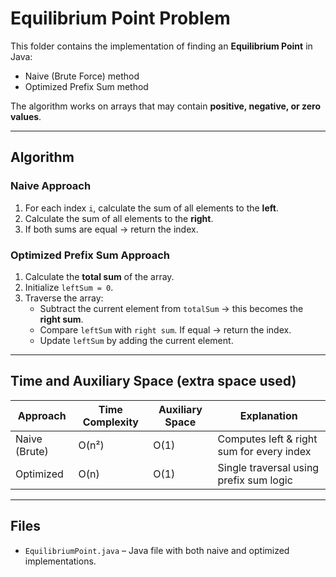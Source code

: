 # Equilibrium Point Problem

This folder contains the implementation of finding an **Equilibrium Point** in Java:  
- Naive (Brute Force) method  
- Optimized Prefix Sum method  

The algorithm works on arrays that may contain **positive, negative, or zero values**.

---

## Algorithm

### Naive Approach
1. For each index `i`, calculate the sum of all elements to the **left**.  
2. Calculate the sum of all elements to the **right**.  
3. If both sums are equal → return the index.  

### Optimized Prefix Sum Approach
1. Calculate the **total sum** of the array.  
2. Initialize `leftSum = 0`.  
3. Traverse the array:  
   - Subtract the current element from `totalSum` → this becomes the **right sum**.  
   - Compare `leftSum` with `right sum`. If equal → return the index.  
   - Update `leftSum` by adding the current element.  

---

## Time and Auxiliary Space (extra space used)

| Approach        | Time Complexity | Auxiliary Space | Explanation |
|-----------------|-----------------|-----------------|-------------|
| Naive (Brute)   | O(n²)           | O(1)            | Computes left & right sum for every index |
| Optimized       | O(n)            | O(1)            | Single traversal using prefix sum logic |

---

## Files
- `EquilibriumPoint.java` – Java file with both naive and optimized implementations.  

